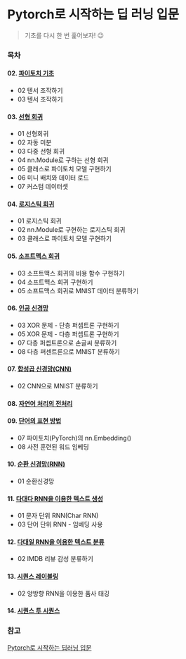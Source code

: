 # Pytorch로 시작하는 딥 러닝 입문
> 기초를 다시 한 번 훑어보자! 😉
### 목차
#### 02. [파이토치 기초](https://github.com/leeyejin1231/start-pytorch/blob/main/02.%ED%8C%8C%EC%9D%B4%ED%86%A0%EC%B9%98%20%EA%B8%B0%EC%B4%88/README.md)
- 02 텐서 조작하기  
- 03 텐서 조작하기
#### 03. [선형 회귀](https://github.com/leeyejin1231/start-pytorch/blob/main/03.%EC%84%A0%ED%98%95%20%ED%9A%8C%EA%B7%80/README.md)
- 01 선형회귀  
- 02 자동 미분  
- 03 다중 선형 회귀  
- 04 nn.Module로 구하는 선형 회귀  
- 05 클래스로 파이토치 모델 구현하기  
- 06 미니 배치와 데이터 로드
- 07 커스텀 데이터셋
#### 04. [로지스틱 회귀](https://github.com/leeyejin1231/start-pytorch/blob/main/04.%EB%A1%9C%EC%A7%80%EC%8A%A4%ED%8B%B1%20%ED%9A%8C%EA%B7%80/README.md)
- 01 로지스틱 회귀
- 02 nn.Module로 구현하는 로지스틱 회귀
- 03 클래스로 파이토치 모델 구현하기
#### 05. [소프트맥스 회귀](https://github.com/leeyejin1231/start-pytorch/blob/main/05.%EC%86%8C%ED%94%84%ED%8A%B8%EB%A7%A5%EC%8A%A4%20%ED%9A%8C%EA%B7%80/README.md)
- 03 소프트맥스 회귀의 비용 함수 구현하기
- 04 소프트맥스 회귀 구현하기
- 05 소프트맥스 회귀로 MNIST 데이터 분류하기
#### 06. [인공 신경망](https://github.com/leeyejin1231/start-pytorch/blob/main/06.%EC%9D%B8%EA%B3%B5%20%EC%8B%A0%EA%B2%BD%EB%A7%9D/README.md)
- 03 XOR 문제 - 단층 퍼셉트론 구현하기
- 05 XOR 문제 - 다층 퍼셉트론 구현하기
- 07 다층 퍼셉트론으로 손글씨 분류하기
- 08 다층 퍼센트론으로 MNIST 분류하기
#### 07. [합성곱 신경망(CNN)](https://github.com/leeyejin1231/start-pytorch/blob/main/07.%20%ED%95%A9%EC%84%B1%EA%B3%B1%20%EC%8B%A0%EA%B2%BD%EB%A7%9D(CNN)/README.md)
- 02 CNN으로 MNIST 분류하기
#### 08. [자연어 처리의 전처리](https://github.com/leeyejin1231/start-pytorch/blob/main/08.%20%EC%9E%90%EC%97%B0%EC%96%B4%20%EC%B2%98%EB%A6%AC%EC%9D%98%20%EC%A0%84%EC%B2%98%EB%A6%AC/README.md)
#### 09. [단어의 표현 방법](https://github.com/leeyejin1231/start-pytorch/blob/main/09.%20%EB%8B%A8%EC%96%B4%EC%9D%98%20%ED%91%9C%ED%98%84%20%EB%B0%A9%EB%B2%95/README.md)
- 07 파이토치(PyTorch)의 nn.Embedding()
- 08 사전 훈련된 워드 임베딩
#### 10. [순환 신경망(RNN)](https://github.com/leeyejin1231/start-pytorch/blob/main/10.%20%EC%88%9C%ED%99%98%EC%8B%A0%EA%B2%BD%EB%A7%9D/README.md)
- 01 순환신경망
#### 11. [다대다 RNN을 이용한 텍스트 생성](https://github.com/leeyejin1231/start-pytorch/blob/main/11.%20%EB%8B%A4%EB%8C%80%EB%8B%A4%20RNN%EC%9D%84%20%EC%9D%B4%EC%9A%A9%ED%95%9C%20%ED%85%8D%EC%8A%A4%ED%8A%B8%20%EC%83%9D%EC%84%B1/README.md)
- 01 문자 단위 RNN(Char RNN)
- 03 단어 단위 RNN - 임베딩 사용
#### 12. [다대일 RNN을 이용한 텍스트 분류](https://github.com/leeyejin1231/start-pytorch/blob/main/12.%20%EB%8B%A4%EB%8C%80%EC%9D%BC%20RNN%EC%9D%84%20%EC%9D%B4%EC%9A%A9%ED%95%9C%20%ED%85%8D%EC%8A%A4%ED%8A%B8%20%EB%B6%84%EB%A5%98/README.md)
- 02 IMDB 리뷰 감성 분류하기
#### 13. [시퀀스 레이블링](https://github.com/leeyejin1231/start-pytorch/blob/main/13.%20%EC%8B%9C%ED%80%80%EC%8A%A4%20%EB%A0%88%EC%9D%B4%EB%B8%94%EB%A7%81/README.md)
- 02 양방향 RNN을 이용한 품사 태깅
#### 14. [시퀀스 투 시퀀스](https://github.com/leeyejin1231/start-pytorch/blob/main/14.%20%EC%8B%9C%ED%80%80%EC%8A%A4%20%ED%88%AC%20%EC%8B%9C%ED%80%80%EC%8A%A4/README.md)
 
### 참고  
[Pytorch로 시작하는 딥러닝 입문](https://wikidocs.net/book/2788)
